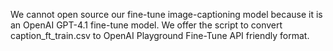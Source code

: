 We cannot open source our fine-tune image-captioning model because it is an OpenAI GPT-4.1 fine-tune model. We offer the script to convert caption_ft_train.csv to OpenAI Playground Fine-Tune API friendly format. 